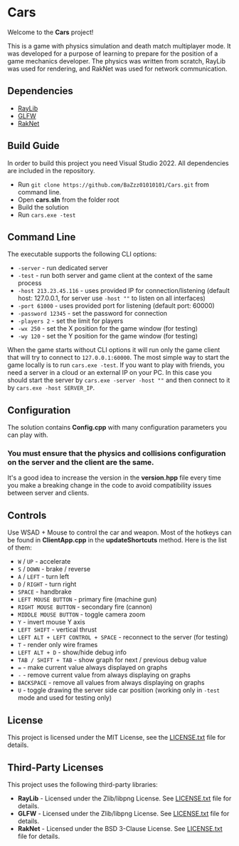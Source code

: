# Cars

Welcome to the **Cars** project!

This is a game with physics simulation and death match multiplayer mode. It was developed for a purpose of learning to prepare for the position of a game mechanics developer. The physics was written from scratch, RayLib was used for rendering, and RakNet was used for network communication.

## Dependencies
- [RayLib](https://www.raylib.com)
- [GLFW](https://www.glfw.org)
- [RakNet](http://www.jenkinssoftware.com)

## Build Guide
In order to build this project you need Visual Studio 2022. All dependencies are included in the repository.
- Run `git clone https://github.com/BaZzz01010101/Cars.git` from command line.
- Open **cars.sln** from the folder root
- Build the solution
- Run `cars.exe -test`

## Command Line
The executable supports the following CLI options:
- `-server` - run dedicated server
- `-test` - run both server and game client at the context of the same process
- `-host 213.23.45.116` - uses provided IP for connection/listening (default host: 127.0.0.1, for server use ```-host ""``` to listen on all interfaces)
- `-port 61000` - uses provided port for listening (default port: 60000)
- `-password 12345` - set the password for connection
- `-players 2` - set the limit for players
- `-wx 250` - set the X position for the game window (for testing)
- `-wy 120` - set the Y position for the game window (for testing)

When the game starts without CLI options it will run only the game client that will try to connect to ```127.0.0.1:60000```.
The most simple way to start the game locally is to run ```cars.exe -test```.
If you want to play with friends, you need a server in a cloud or an external IP on your PC. In this case you should start the server by ```cars.exe -server -host ""``` and then connect to it by ```cars.exe -host SERVER_IP```.

## Configuration
The solution contains **Config.cpp** with many configuration parameters you can play with. 
### You must ensure that the physics and collisions configuration on the server and the client are the same.
It's a good idea to increase the version in the **version.hpp** file every time you make a breaking change in the code to avoid compatibility issues between server and clients.

## Controls
Use WSAD + Mouse to control the car and weapon.
Most of the hotkeys can be found in **ClientApp.cpp** in the **updateShortcuts** method. Here is the list of them:
- `W` / `UP` - accelerate
- `S` / `DOWN` - brake / reverse
- `A` / `LEFT` - turn left
- `D` / `RIGHT` - turn right
- `SPACE` - handbrake
- `LEFT MOUSE BUTTON` - primary fire (machine gun)
- `RIGHT MOUSE BUTTON` - secondary fire (cannon)
- `MIDDLE MOUSE BUTTON` - toggle camera zoom
- `Y` - invert mouse Y axis
- `LEFT SHIFT` - vertical thrust
- `LEFT ALT + LEFT CONTROL + SPACE` - reconnect to the server (for testing)
- `T` - render only wire frames
- `LEFT ALT + D` - show/hide debug info
- `TAB / SHIFT + TAB` - show graph for next / previous debug value
- `=` - make current value always displayed on graphs
- `-` - remove current value from always displaying on graphs
- `BACKSPACE` - remove all values from always displaying on graphs
- `U` - toggle drawing the server side car position (working only in `-test` mode and used for testing only)

## License
This project is licensed under the MIT License, see the [LICENSE.txt](LICENSE.txt) file for details.

## Third-Party Licenses

This project uses the following third-party libraries:

- **RayLib** - Licensed under the Zlib/libpng License. See [LICENSE.txt](3rd_party/raylib/LICENSE.txt) file for details.
- **GLFW** - Licensed under the Zlib/libpng License. See [LICENSE.txt](3rd_party/glfw/LICENSE.txt) file for details.
- **RakNet** - Licensed under the BSD 3-Clause License. See [LICENSE.txt](3rd_party/raknet/LICENSE.txt) file for details.
